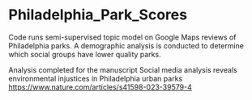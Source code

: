 # Philadelphia_Park_Scores

Code runs semi-supervised topic model on Google Maps reviews of Philadelphia parks. A demographic analysis is conducted to determine which social groups have lower quality parks.

Analysis completed for the manuscript Social media analysis reveals environmental injustices in Philadelphia urban parks
https://www.nature.com/articles/s41598-023-39579-4
